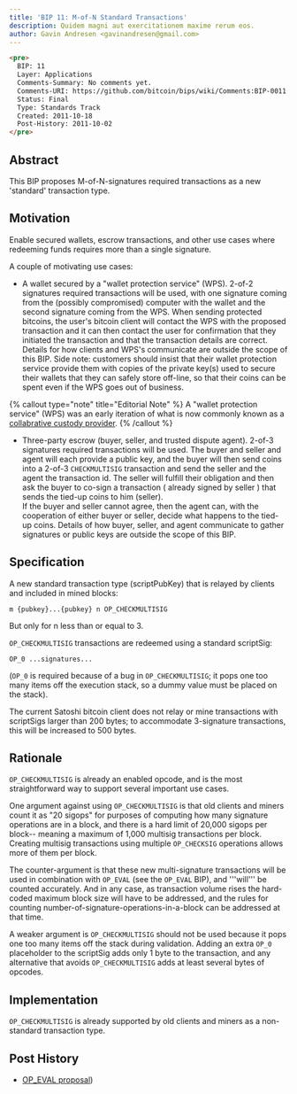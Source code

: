 ```yaml
---
title: 'BIP 11: M-of-N Standard Transactions'
description: Quidem magni aut exercitationem maxime rerum eos.
author: Gavin Andresen <gavinandresen@gmail.com>
---
```


```md
<pre>
  BIP: 11
  Layer: Applications
  Comments-Summary: No comments yet.
  Comments-URI: https://github.com/bitcoin/bips/wiki/Comments:BIP-0011
  Status: Final
  Type: Standards Track
  Created: 2011-10-18
  Post-History: 2011-10-02
</pre>
```

## Abstract

This BIP proposes M-of-N-signatures required transactions as a new 'standard' transaction type.

## Motivation

Enable secured wallets, escrow transactions, and other use cases where redeeming funds requires more than a single signature.

A couple of motivating use cases:

- A wallet secured by a "wallet protection service" (WPS). 2-of-2 signatures required transactions will be used, with one signature coming from the (possibly compromised) computer with the wallet and the second signature coming from the WPS. When sending protected bitcoins, the user's bitcoin client will contact the WPS with the proposed transaction and it can then contact the user for confirmation that they initiated the transaction and that the transaction details are correct. Details for how clients and WPS's communicate are outside the scope of this BIP. Side note: customers should insist that their wallet protection service provide them with copies of the private key(s) used to secure their wallets that they can safely store off-line, so that their coins can be spent even if the WPS goes out of business.

{% callout type="note" title="Editorial Note" %}
A "wallet protection service" (WPS) was an early iteration of what is now commonly known as a [collabrative custody provider](https://unchained.com/collaborative-custody/#:~:text=Collaborative%20custody%20gives%20bitcoin%20holders,always%20held%20in%20cold%20storage.).
{% /callout %}

- Three-party escrow (buyer, seller, and trusted dispute agent). 2-of-3 signatures required transactions will be used. The buyer and seller and agent will each provide a public key, and the buyer will then send coins into a 2-of-3 `CHECKMULTISIG` transaction and send the seller and the agent the transaction id. The seller will fulfill their obligation and then ask the buyer to co-sign a transaction ( already signed by seller ) that sends the tied-up coins to him (seller).<br />If the buyer and seller cannot agree, then the agent can, with the cooperation of either buyer or seller, decide what happens to the tied-up coins. Details of how buyer, seller, and agent communicate to gather signatures or public keys are outside the scope of this BIP.

## Specification

A new standard transaction type (scriptPubKey) that is relayed by clients and included in mined blocks:

```
m {pubkey}...{pubkey} n OP_CHECKMULTISIG
```

But only for n less than or equal to 3.

`OP_CHECKMULTISIG` transactions are redeemed using a standard scriptSig:

```
OP_0 ...signatures...
```

(`OP_0` is required because of a bug in `OP_CHECKMULTISIG`; it pops one too many items off the execution stack, so a dummy value must be placed on the stack).

The current Satoshi bitcoin client does not relay or mine transactions with scriptSigs larger than 200 bytes; to accommodate 3-signature transactions, this will be increased to 500 bytes.

## Rationale

`OP_CHECKMULTISIG` is already an enabled opcode, and is the most straightforward way to support several important use cases.

One argument against using `OP_CHECKMULTISIG` is that old clients and miners count it as "20 sigops" for purposes of computing how many signature operations are in a block, and there is a hard limit of 20,000 sigops per block-- meaning a maximum of 1,000 multisig transactions per block. Creating multisig transactions using multiple `OP_CHECKSIG` operations allows more of them per block.

The counter-argument is that these new multi-signature transactions will be used in combination with `OP_EVAL` (see the `OP_EVAL` BIP), and '''will''' be counted accurately. And in any case, as transaction volume rises the hard-coded maximum block size will have to be addressed, and the rules for counting number-of-signature-operations-in-a-block can be addressed at that time.

A weaker argument is `OP_CHECKMULTISIG` should not be used because it pops one too many items off the stack during validation. Adding an extra `OP_0` placeholder to the scriptSig adds only 1 byte to the transaction, and any alternative that avoids `OP_CHECKMULTISIG` adds at least several bytes of opcodes.

## Implementation

`OP_CHECKMULTISIG` is already supported by old clients and miners as a non-standard transaction type.

## Post History

- [OP_EVAL proposal](https://bitcointalk.org/index.php?topic=46538))

